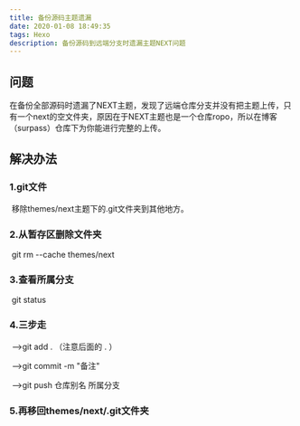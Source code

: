 ```yaml
---
title: 备份源码主题遗漏
date: 2020-01-08 18:49:35
tags: Hexo
description: 备份源码到远端分支时遗漏主题NEXT问题
---
```


## 问题

在备份全部源码时遗漏了NEXT主题，发现了远端仓库分支并没有把主题上传，只有一个next的空文件夹，原因在于NEXT主题也是一个仓库ropo，所以在博客（surpass）仓库下为你能进行完整的上传。



## 解决办法

### 	1.git文件

​		移除themes/next主题下的.git文件夹到其他地方。

### 	2.从暂存区删除文件夹

​		git rm --cache themes/next

### 	3.查看所属分支

​		git status

### 	4.三步走

​		-->git add .   （注意后面的 . ）

​		-->git commit -m "备注"

​		 -->git push 仓库别名 所属分支

### 	5.再移回themes/next/.git文件夹